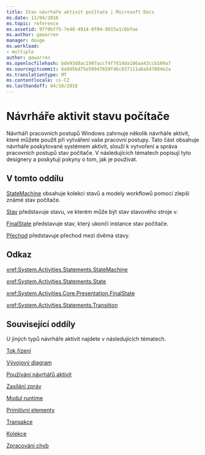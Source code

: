 ```yaml
---
title: Stav návrháře aktivit počítače | Microsoft Docs
ms.date: 11/04/2016
ms.topic: reference
ms.assetid: 97f0bff5-7e48-4914-8f04-8015a1c6bfae
ms.author: gewarren
manager: douge
ms.workload:
- multiple
author: gewarren
ms.openlocfilehash: bde93d8ac1907accf4f7d14da186aa43ccb169a7
ms.sourcegitcommit: 6a9d5bd75e50947659fd6c837111a6a547884e2a
ms.translationtype: MT
ms.contentlocale: cs-CZ
ms.lasthandoff: 04/16/2018
---
```

# <a name="state-machine-activity-designers"></a>Návrháře aktivit stavu počítače
Návrháři pracovních postupů Windows zahrnuje několik návrháře aktivit, které můžete použít při vytváření vaše pracovní postupy. Tato část obsahuje návrháře poskytované systémem aktivit, slouží k vytvoření a správa pracovních postupů stav počítače. V následujících tématech popisují tyto designery a poskytují pokyny o tom, jak je používat.

## <a name="in-this-section"></a>V tomto oddílu
 [StateMachine](../workflow-designer/statemachine-activity-designer.md) obsahuje kolekci stavů a modely workflowů pomocí zlepší známé stav počítače.

 [Stav](../workflow-designer/state-activity-designer.md) představuje stavu, ve kterém může být stav stavového stroje v.

 [FinalState](../workflow-designer/finalstate-activity-designer.md) představuje stav, který ukončí instance stav počítače.

 [Přechod](../workflow-designer/transition-activity-designer.md) představuje přechod mezi dvěma stavy.

## <a name="reference"></a>Odkaz
 <xref:System.Activities.Statements.StateMachine>

 <xref:System.Activities.Statements.State>

 <xref:System.Activities.Core.Presentation.FinalState>

 <xref:System.Activities.Statements.Transition>

## <a name="related-sections"></a>Související oddíly
 U jiných typů návrháře aktivit najdete v následujících tématech.

 [Tok řízení](../workflow-designer/control-flow-activity-designers.md)

 [Vývojový diagram](../workflow-designer/flowchart-activity-designers.md)

 [Používání návrhářů aktivit](../workflow-designer/using-the-activity-designers.md)

 [Zasílání zpráv](../workflow-designer/messaging-activity-designers.md)

 [Modul runtime](../workflow-designer/runtime-activity-designers.md)

 [Primitivní elementy](../workflow-designer/primitives-activity-designers.md)

 [Transakce](../workflow-designer/transaction-activity-designers.md)

 [Kolekce](../workflow-designer/collection-activity-designers.md)

 [Zpracování chyb](../workflow-designer/error-handling-activity-designers.md)
